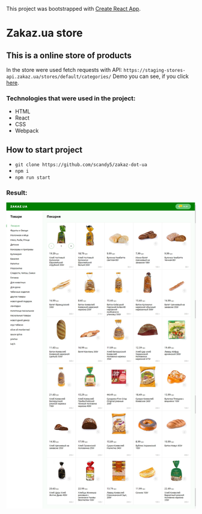 This project was bootstrapped with [Create React App](https://github.com/facebook/create-react-app).

# Zakaz.ua store

## This is a online store of products

In the store were used fetch requests with API: `https://staging-stores-api.zakaz.ua/stores/default/categories/`
Demo you can see, if you click [here].

### Technologies that were used in the project:
+ HTML
+ React
+ CSS
+ Webpack

## How to start project
 - `git clone https://github.com/scandy5/zakaz-dot-ua`
 - `npm i`
 - `npm run start` 

### Result:
![home](https://github.com/scandy5/zakaz-dot-ua/blob/master/src/imgs/HomePage.jpg)

[here]: https://scandy5.github.io/zakaz-dot-ua

